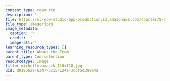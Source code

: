 ```yaml
---
content_type: resource
description: ''
file: https://ol-ocw-studio-app-production.s3.amazonaws.com/courses/8-01sc-classical-mechanics-fall-2016/d01856a963475c15124a3ccf5d399a4a_michelletomasik_110x110.jpg
file_type: image/jpeg
image_metadata:
  caption: ''
  credit: ''
  image-alt: ''
learning_resource_types: []
parent_title: About the Team
parent_type: CourseSection
resourcetype: Image
title: michelletomasik_110x110.jpg
uid: d01856a9-6347-5c15-124a-3ccf5d399a4a
---
```

